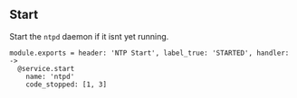 
## Start

Start the `ntpd` daemon if it isnt yet running.

    module.exports = header: 'NTP Start', label_true: 'STARTED', handler: ->
      @service.start
        name: 'ntpd'
        code_stopped: [1, 3]
